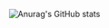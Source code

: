 <div align="center">

  ![Anurag's GitHub stats](https://github-readme-stats.vercel.app/api?username=anuraghazra\&bg_color=30,10617f,10617f\&title_color=fff\&text_color=fff)

</div>
